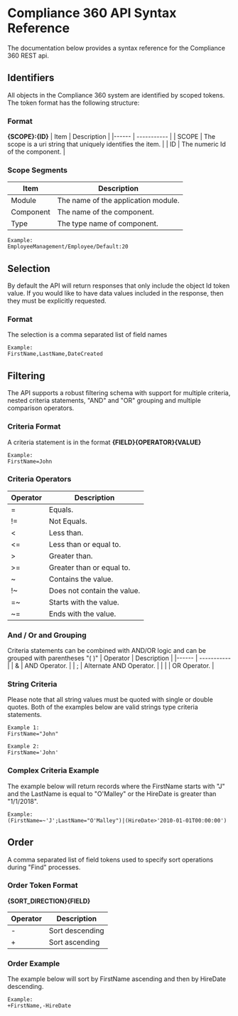 # Compliance 360 API Syntax Reference
The documentation below provides a syntax reference for the Compliance 360 REST api.

## Identifiers
All objects in the Compliance 360 system are identified by scoped tokens. The token format has the following structure:

### Format
<strong>{SCOPE}:{ID}</strong>
| Item  | Description                                                  |
|------ | -----------                                                  |
| SCOPE | The scope is a uri string that uniquely identifies the item. |
| ID    | The numeric Id of the component.                             |

### Scope Segments
| Item      | Description                                                  |
|------     | -----------                                                  |
| Module    | The name of the application module.                          |
| Component | The name of the component.                                   |
| Type      | The type name of component.                                  |

```
Example:
EmployeeManagement/Employee/Default:20
```
## Selection
By default the API will return responses that only include the object Id token value. If you 
would like to have data values included in the response, then they must be explicitly requested. 

### Format
The selection is a comma separated list of field names
```
Example:
FirstName,LastName,DateCreated
```

## Filtering
The API supports a robust filtering schema with support for multiple criteria, nested criteria statements, \"AND\" and  \"OR\" grouping and multiple comparison operators.

### Criteria Format
A criteria statement is in the format <strong>{FIELD}{OPERATOR}{VALUE}</strong>
```
Example:
FirstName=John
```

### Criteria Operators
| Operator      | Description                   |
|------         | -----------                   |
| =             | Equals.                       |
| !=            | Not Equals.                   |
| <             | Less than.                    |
| <=            | Less than or equal to.        |
| >             | Greater than.                 |
| >=            | Greater than or equal to.     |
| ~             | Contains the value.           |
| !~            | Does not contain the value.   |
| =~            | Starts with the value.        |
| ~=            | Ends with the value.          |

### And / Or and Grouping
Criteria statements can be combined with AND/OR logic and can be grouped with parentheses "( )"
| Operator      | Description                   |
|------         | -----------                   |
| &             | AND Operator.                 |
| ;             | Alternate AND Operator.       |
| \|            | OR Operator.                  |

### String Criteria
Please note that all string values must be quoted with single or double quotes. Both of the examples below are valid strings type criteria statements.
```
Example 1:
FirstName="John"

Example 2:
FirstName='John'
```

### Complex Criteria Example
The example below will return records where the FirstName starts with "J" and 
the LastName is equal to "O'Malley" or the HireDate is greater than "1/1/2018".
```
Example:
(FirstName=~'J';LastName="O'Malley")|(HireDate>'2010-01-01T00:00:00')
```

## Order
A comma separated list of field tokens used to specify sort operations during \"Find\" processes.

### Order Token Format
<strong>{SORT_DIRECTION}{FIELD}</strong>

| Operator      | Description                   |
|------         | -----------                   |
| -             | Sort descending               |
| +             | Sort ascending                |

### Order Example
The example below will sort by FirstName ascending and then by HireDate descending.
```
Example:
+FirstName,-HireDate
```

